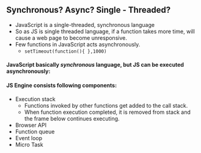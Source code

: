 ## Synchronous? Async? Single - Threaded?

* JavaScript is a single-threaded, synchronous language
* So as JS is single threaded language, if a function takes more time, will cause a web page to become unresponsive.
* Few functions in JavaScript acts asynchronously.
  - `setTimeout(function(){ },1000)`

#### JavaScript basically *synchronous* language, but JS can be executed **asynchronously**:

#### JS Engine consists following components:

* Execution stack
  - Functions invoked by other functions get added to the call stack.
  - When function execution completed, it is removed from stack and the frame below continues executing.
* Browser API
* Function queue
* Event loop
* Micro Task
